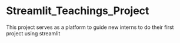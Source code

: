 # Streamlit_Teachings_Project
This project serves as a platform to guide new interns to do their first project using streamlit

